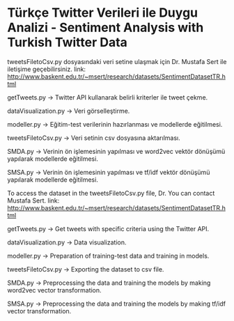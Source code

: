 # Türkçe Twitter Verileri ile Duygu Analizi - Sentiment Analysis with Turkish Twitter Data

tweetsFiletoCsv.py dosyasındaki veri setine ulaşmak için Dr. Mustafa Sert ile iletişime geçebilirsiniz. link: http://www.baskent.edu.tr/~msert/research/datasets/SentimentDatasetTR.html

getTweets.py -> Twitter API kullanarak belirli kriterler ile tweet çekme.

dataVisualization.py -> Veri görselleştirme.

modeller.py -> Eğitim-test verilerinin hazırlanması ve modellerde eğitilmesi.

tweetsFiletoCsv.py -> Veri setinin csv dosyasına aktarılması.

SMDA.py -> Verinin ön işlemesinin yapılması ve word2vec vektör dönüşümü yapılarak modellerde eğitilmesi.

SMSA.py -> Verinin ön işlemesinin yapılması ve tf/idf vektör dönüşümü yapılarak modellerde eğitilmesi.

To access the dataset in the tweetsFiletoCsv.py file, Dr. You can contact Mustafa Sert. link: http://www.baskent.edu.tr/~msert/research/datasets/SentimentDatasetTR.html

getTweets.py -> Get tweets with specific criteria using the Twitter API.

dataVisualization.py -> Data visualization.

modeller.py -> Preparation of training-test data and training in models.

tweetsFiletoCsv.py -> Exporting the dataset to csv file.

SMDA.py -> Preprocessing the data and training the models by making word2vec vector transformation.

SMSA.py -> Preprocessing the data and training the models by making tf/idf vector transformation.
